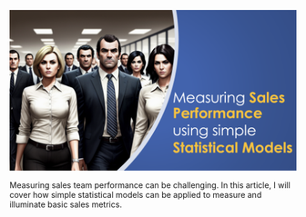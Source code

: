 ![Calculate Probability - Sales Team](https://raw.githubusercontent.com/bartczernicki/Articles/main/20230129-MeasuringSalesPerformanceUsingSimpleStatisticalModels/Image-CoverofSalesTeam.png)

Measuring sales team performance can be challenging. In this article, I will cover how simple statistical models can be applied to measure and illuminate basic sales metrics.
